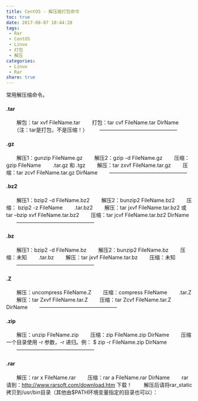 ```yaml
---
title: CentOS - 解压缩打包命令
toc: true
date: 2017-08-07 10:44:28
tags:
 - Rar
 - CentOS
 - Linux
 - 打包
 - 解压
categories:
 - Linux
 - Rar
share: true
---
```


常用解压缩命令。<!-- more -->


#### .tar
　　解包：tar xvf FileName.tar
　　打包：tar cvf FileName.tar DirName
　　（注：tar是打包，不是压缩！）
　　———————————————
#### .gz
　　解压1：gunzip FileName.gz
　　解压2：gzip -d FileName.gz
　　压缩：gzip FileName
　　.tar.gz 和 .tgz
　　解压：tar zxvf FileName.tar.gz
　　压缩：tar zcvf FileName.tar.gz DirName
　　———————————————
#### .bz2
　　解压1：bzip2 -d FileName.bz2
　　解压2：bunzip2 FileName.bz2
　　压缩： bzip2 -z FileName
　　.tar.bz2
　　解压：tar jxvf FileName.tar.bz2 或tar –bzip xvf FileName.tar.bz2
　　压缩：tar jcvf FileName.tar.bz2 DirName
　　———————————————
#### .bz
　　解压1：bzip2 -d FileName.bz
　　解压2：bunzip2 FileName.bz
　　压缩：未知
　　.tar.bz
　　解压：tar jxvf FileName.tar.bz
　　压缩：未知
　　———————————————
#### .Z
　　解压：uncompress FileName.Z
　　压缩：compress FileName
　　.tar.Z
　　解压：tar Zxvf FileName.tar.Z
　　压缩：tar Zcvf FileName.tar.Z DirName
　　———————————————
#### .zip
　　解压：unzip FileName.zip
　　压缩：zip FileName.zip DirName
　　压缩一个目录使用 -r 参数，-r 递归。例： $ zip -r FileName.zip DirName
　　———————————————
#### .rar
　　解压：rar x FileName.rar
　　压缩：rar a FileName.rar DirName
　　rar请到：http://www.rarsoft.com/download.htm 下载！
　　解压后请将rar_static拷贝到/usr/bin目录（其他由$PATH环境变量指定的目录也可以）：